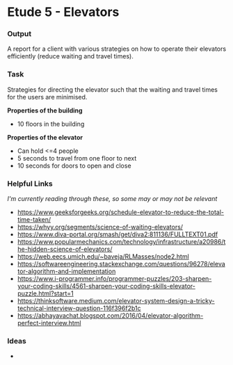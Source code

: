 # Etude 5 - Elevators

### Output
A report for a client with various strategies on how to operate their elevators efficiently (reduce waiting and travel times).

### Task
Strategies for directing the elevator such that the waiting and travel times for the users are minimised.

**Properties of the building**
- 10 floors in the building

**Properties of the elevator**
- Can hold <=4 people
- 5 seconds to travel from one floor to next
- 10 seconds for doors to open and close

### Helpful Links
*I'm currently reading through these, so some may or may not be relevant*
- https://www.geeksforgeeks.org/schedule-elevator-to-reduce-the-total-time-taken/
- https://whyy.org/segments/science-of-waiting-elevators/
- https://www.diva-portal.org/smash/get/diva2:811136/FULLTEXT01.pdf
- https://www.popularmechanics.com/technology/infrastructure/a20986/the-hidden-science-of-elevators/
- https://web.eecs.umich.edu/~baveja/RLMasses/node2.html
- https://softwareengineering.stackexchange.com/questions/96278/elevator-algorithm-and-implementation
- https://www.i-programmer.info/programmer-puzzles/203-sharpen-your-coding-skills/4561-sharpen-your-coding-skills-elevator-puzzle.html?start=1
- https://thinksoftware.medium.com/elevator-system-design-a-tricky-technical-interview-question-116f396f2b1c
- https://abhayavachat.blogspot.com/2016/04/elevator-algorithm-perfect-interview.html

### Ideas
- 